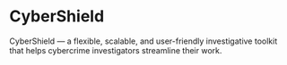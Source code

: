 # CyberShield
 CyberShield — a flexible, scalable, and user-friendly investigative toolkit that helps cybercrime investigators streamline their work.
